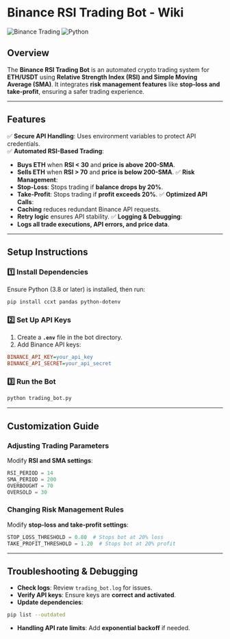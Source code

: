 # Binance RSI Trading Bot - Wiki

![Binance Trading](https://img.shields.io/badge/Binance-Trading-yellow.svg) ![Python](https://img.shields.io/badge/Python-3.8+-blue.svg)

## Overview
The **Binance RSI Trading Bot** is an automated crypto trading system for **ETH/USDT** using **Relative Strength Index (RSI) and Simple Moving Average (SMA)**. It integrates **risk management features** like **stop-loss and take-profit**, ensuring a safer trading experience.

---
## Features
✅ **Secure API Handling**: Uses environment variables to protect API credentials.  
✅ **Automated RSI-Based Trading**:
   - **Buys ETH** when **RSI < 30** and **price is above 200-SMA**.
   - **Sells ETH** when **RSI > 70** and **price is below 200-SMA**.
✅ **Risk Management**:
   - **Stop-Loss**: Stops trading if **balance drops by 20%**.
   - **Take-Profit**: Stops trading if **profit exceeds 20%**.
✅ **Optimized API Calls**:
   - **Caching** reduces redundant Binance API requests.
   - **Retry logic** ensures API stability.
✅ **Logging & Debugging**:
   - **Logs all trade executions, API errors, and price data**.

---
## Setup Instructions
### 1️⃣ Install Dependencies
Ensure Python (3.8 or later) is installed, then run:
```bash
pip install ccxt pandas python-dotenv
```

### 2️⃣ Set Up API Keys
1. Create a **`.env`** file in the bot directory.
2. Add Binance API keys:
```ini
BINANCE_API_KEY=your_api_key
BINANCE_API_SECRET=your_api_secret
```

### 3️⃣ Run the Bot
```bash
python trading_bot.py
```

---
## Customization Guide
### Adjusting Trading Parameters
Modify **RSI and SMA settings**:
```python
RSI_PERIOD = 14
SMA_PERIOD = 200
OVERBOUGHT = 70
OVERSOLD = 30
```

### Changing Risk Management Rules
Modify **stop-loss and take-profit settings**:
```python
STOP_LOSS_THRESHOLD = 0.80  # Stops bot at 20% loss
TAKE_PROFIT_THRESHOLD = 1.20  # Stops bot at 20% profit
```

---
## Troubleshooting & Debugging
- **Check logs**: Review `trading_bot.log` for issues.
- **Verify API keys**: Ensure keys are **correct and activated**.
- **Update dependencies**:
```bash
pip list --outdated
```
- **Handling API rate limits**: Add **exponential backoff** if needed.


